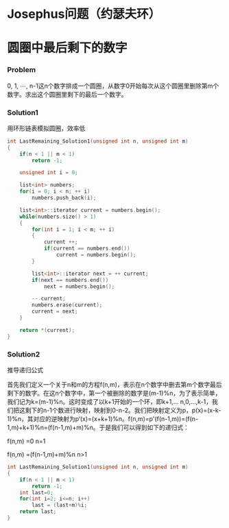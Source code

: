 # Josephus问题（约瑟夫环）

# 圆圈中最后剩下的数字

### Problem

0, 1, ⋯, n-1这n个数字排成一个圆圈，从数字0开始每次从这个圆圈里删除第m个数字。求出这个圆圈里剩下的最后一个数字。

### Solution1

用环形链表模拟圆圈，效率低

```c++
int LastRemaining_Solution1(unsigned int n, unsigned int m)
{
    if(n < 1 || m < 1)
        return -1;

    unsigned int i = 0;

    list<int> numbers;
    for(i = 0; i < n; ++ i)
        numbers.push_back(i);

    list<int>::iterator current = numbers.begin();
    while(numbers.size() > 1)
    {
        for(int i = 1; i < m; ++ i)
        {
            current ++;
            if(current == numbers.end())
                current = numbers.begin();
        }

        list<int>::iterator next = ++ current;
        if(next == numbers.end())
            next = numbers.begin();

        -- current;
        numbers.erase(current);
        current = next;
    }

    return *(current);
}
```

### Solution2

推导递归公式

首先我们定义一个关于n和m的方程f(n,m)，表示在n个数字中删去第m个数字最后剩下的数字。在这n个数字中，第一个被删除的数字是(m-1)%n，为了表示简单，我们记为k=(m-1)%n。这时变成了以k+1开始的一个环，即k+1,... n,0,...,k-1，我们把这剩下的n-1个数进行映射，映射到0-n-2。我们把映射定义为p，p(x)=(x-k-1)%n，其对应的逆映射为p‘(x)=(x+k+1)%n。f(n,m)=p'(f(n-1,m))=(f(n-1,m)+k+1)%n=(f(n-1,m)+m)%n。于是我们可以得到如下的递归式：

f(n,m) =0    n=1

f(n,m) =(f(n-1,m)+m)%n    n>1

```c++
int LastRemaining_Solution1(unsigned int n, unsigned int m)
{
    if(n < 1 || m < 1)
        return -1;
    int last=0;
    for(int i=2; i<=n; i++)
        last = (last+m)%i;
    return last;
}
```





